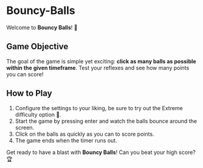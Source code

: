 # Bouncy-Balls
Welcome to **Bouncy Balls**! 🎉

## Game Objective
The goal of the game is simple yet exciting: **click as many balls as possible within the given timeframe**. Test your reflexes and see how many points you can score!

## How to Play
1. Configure the settings to your liking, be sure to try out the Extreme difficulty option 👀.
2. Start the game by pressing enter and watch the balls bounce around the screen.
2. Click on the balls as quickly as you can to score points.
3. The game ends when the timer runs out.


Get ready to have a blast with **Bouncy Balls**! Can you beat your high score? 🏆
